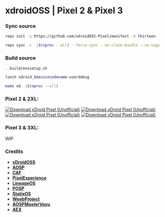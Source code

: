 # xdroidOSS | Pixel 2 & Pixel 3

### Sync source ###
```bash
repo init -u https://github.com/xdroidOSS-Pixel/manifest -b thirteen
```
```bash
repo sync -c -j$(nproc --all) --force-sync --no-clone-bundle --no-tags
```

### Build source ###
```bash
. build/envsetup.sh
```
```bash
lunch xdroid_$devicecodename-userdebug
```
```bash
make xd -j$(nproc --all)
```
### Pixel 2 & 2XL:
[![Download xDroid Pixel (Unofficial)](https://img.shields.io/sourceforge/dm/ar-build.svg)](https://sourceforge.net/projects/ar-build/files/latest/download) [![Download xDroid Pixel (Unofficial)](https://img.shields.io/sourceforge/dw/ar-build.svg)](https://sourceforge.net/projects/ar-build/files/latest/download) [![Download xDroid Pixel (Unofficial)](https://img.shields.io/sourceforge/dd/ar-build.svg)](https://sourceforge.net/projects/ar-build/files/latest/download) [![Download xDroid Pixel (Unofficial)](https://img.shields.io/sourceforge/dt/ar-build.svg)](https://sourceforge.net/projects/ar-build/files/latest/download)

### Pixel 3 & 3XL:
WIP

### Credits ###
 * [**xDroidOSS**](https://github.com/xdroid-oss)
 * [**AOSP**](https://android.googlesource.com)
 * [**CAF**](https://source.codeaurora.org)
 * [**PixelExperience**](https://github.com/PixelExperience)
 * [**LineageOS**](https://github.com/LineageOS)
 * [**POSP**](https://github.com/PotatoProject)
 * [**StatixOS**](https://github.com/StatiXOS)
 * [**WeebProject**](https://github.com/WeebProject)
 * [**AOSPMasterVayu**](https://github.com/AOSP-Master-Vayu)
 * [**AEX**](https://github.com/AospExtended)
